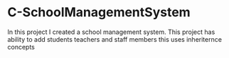 # C-SchoolManagementSystem
In this project I created a school management system. This  project has ability to add students teachers and staff members  this uses inheriternce concepts
